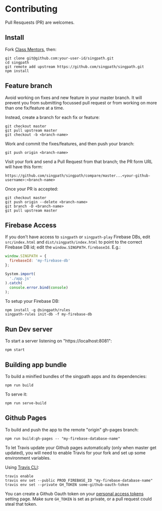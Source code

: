 # Contributing

Pull Resquests (PR) are welcomes.


## Install

Fork [Class Mentors], then:

```shell
git clone git@github.com:your-user-id/singpath.git
cd singpath
git remote add upstream https://github.com/singpath/singpath.git
npm install
```


## Feature branch

Avoid working on fixes and new feature in your master branch. It will prevent
you from submitting focussed pull request or from working on more than one
fix/feature at a time.

Instead, create a branch for each fix or feature:
```shell
git checkout master
git pull upstream master
git checkout -b <branch-name>
```

Work and commit the fixes/features, and then push your branch:
```shell
git push origin <branch-name>
```

Visit your fork and send a Pull Request from that branch; the PR form URL
will have this form:

    https://github.com/singpath/singpath/compare/master...<your-github-username>:<branch-name>

Once your PR is accepted:
```shell
git checkout master
git push origin --delete <branch-name>
git branch -D <branch-name>
git pull upstream master
```


## Firebase Access

If you don't have access to `singpath` or `singpath-play` Firebase DBs, edit
`src/index.html` and `dist/singpath/index.html` to point to the correct
Firebase DB id; edit the `window.SINGPATH.firebaseId`. E.g.:
```javascript
window.SINGPATH = {
  firebaseId: 'my-firebase-db'
};

System.import(
  './app.js'
).catch(
  console.error.bind(console)
);
```

To setup your Firebase DB:
```
npm install -g @singpath/rules
singpath-rules init-db -f my-firebase-db
```


## Run Dev server

To start a server listening on "https://localhost:8081":
```shell
npm start
```


## Building app bundle

To build a minified bundles of the singpath apps and its dependencies:
```shell
npm run build
```

To serve it:
```shell
npm run serve-build
```


## Github Pages

To build and push the app to the remote "origin" gh-pages branch:
```shell
npm run build:gh-pages -- "my-firebase-database-name"
```

To let Travis update your Github pages automatically (only when master get updated),
you will need to enable Travis for your fork and set up some environment variables.

Using [Travis CLI]:
```shell
travis enable
travis env set --public PROD_FIREBASE_ID "my-firebase-database-name"
travis env set --private GH_TOKEN some-github-oauth-token
```

You can create a Github Oauth token on your [personal access tokens] setting page.
Make sure `GH_TOKEN` is set as private, or a pull request could steal that token.


[Class Mentors]: https://github.com/singpath/singpath
[Travis CLI]: https://github.com/travis-ci/travis.rb#installation
[personal access tokens]: https://github.com/settings/tokens
